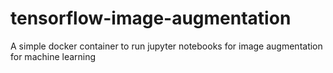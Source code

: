 # tensorflow-image-augmentation
A simple docker container to run jupyter notebooks for image augmentation for machine learning
